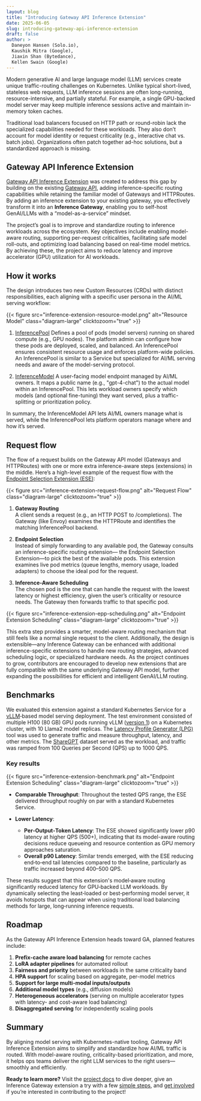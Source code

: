 ```yaml
---
layout: blog
title: "Introducing Gateway API Inference Extension"
date: 2025-06-05
slug: introducing-gateway-api-inference-extension
draft: false
author: >
  Daneyon Hansen (Solo.io),
  Kaushik Mitra (Google),
  Jiaxin Shan (Bytedance),
  Kellen Swain (Google)
---
```


Modern generative AI and large language model (LLM) services create unique traffic-routing challenges
on Kubernetes. Unlike typical short-lived, stateless web requests, LLM inference sessions are often
long-running, resource-intensive, and partially stateful. For example, a single GPU-backed model server
may keep multiple inference sessions active and maintain in-memory token caches.

Traditional load balancers focused on HTTP path or round-robin lack the specialized capabilities needed
for these workloads. They also don’t account for model identity or request criticality (e.g., interactive
chat vs. batch jobs). Organizations often patch together ad-hoc solutions, but a standardized approach
is missing.

## Gateway API Inference Extension

[Gateway API Inference Extension](https://gateway-api-inference-extension.sigs.k8s.io/) was created to address
this gap by building on the existing [Gateway API](https://gateway-api.sigs.k8s.io/), adding inference-specific
routing capabilities while retaining the familiar model of Gateways and HTTPRoutes. By adding an inference
extension to your existing gateway, you effectively transform it into an **Inference Gateway**, enabling you to
self-host GenAI/LLMs with a “model-as-a-service” mindset.

The project’s goal is to improve and standardize routing to inference workloads across the ecosystem. Key
objectives include enabling model-aware routing, supporting per-request criticalities, facilitating safe model
roll-outs, and optimizing load balancing based on real-time model metrics. By achieving these, the project aims
to reduce latency and improve accelerator (GPU) utilization for AI workloads.

## How it works

The design introduces two new Custom Resources (CRDs) with distinct responsibilities, each aligning with a
specific user persona in the AI/ML serving workflow​:

{{< figure src="inference-extension-resource-model.png" alt="Resource Model" class="diagram-large" clicktozoom="true" >}}

1. [InferencePool](https://gateway-api-inference-extension.sigs.k8s.io/api-types/inferencepool/)
   Defines a pool of pods (model servers) running on shared compute (e.g., GPU nodes). The platform admin can
   configure how these pods are deployed, scaled, and balanced. An InferencePool ensures consistent resource
   usage and enforces platform-wide policies. An InferencePool is similar to a Service but specialized for AI/ML
   serving needs and aware of the model-serving protocol.

2. [InferenceModel](https://gateway-api-inference-extension.sigs.k8s.io/api-types/inferencemodel/)
   A user-facing model endpoint managed by AI/ML owners. It maps a public name (e.g., "gpt-4-chat") to the actual
   model within an InferencePool. This lets workload owners specify which models (and optional fine-tuning) they
   want served, plus a traffic-splitting or prioritization policy.

In summary, the InferenceModel API lets AI/ML owners manage what is served, while the InferencePool lets platform
operators manage where and how it’s served.

## Request flow

The flow of a request builds on the Gateway API model (Gateways and HTTPRoutes) with one or more extra inference-aware
steps (extensions) in the middle. Here’s a high-level example of the request flow with the
[Endpoint Selection Extension (ESE)](https://gateway-api-inference-extension.sigs.k8s.io/#endpoint-selection-extension):

{{< figure src="inference-extension-request-flow.png" alt="Request Flow" class="diagram-large" clicktozoom="true" >}}

1. **Gateway Routing**  
   A client sends a request (e.g., an HTTP POST to /completions). The Gateway (like Envoy) examines the HTTPRoute
   and identifies the matching InferencePool backend.

2. **Endpoint Selection**  
   Instead of simply forwarding to any available pod, the Gateway consults an inference-specific routing extension—
   the Endpoint Selection Extension—to pick the best of the available pods. This extension examines live pod metrics
   (queue lengths, memory usage, loaded adapters) to choose the ideal pod for the request.

3. **Inference-Aware Scheduling**  
   The chosen pod is the one that can handle the request with the lowest latency or highest efficiency, given the
   user’s criticality or resource needs. The Gateway then forwards traffic to that specific pod.

{{< figure src="inference-extension-epp-scheduling.png" alt="Endpoint Extension Scheduling" class="diagram-large" clicktozoom="true" >}}

This extra step provides a smarter, model-aware routing mechanism that still feels like a normal single request to
the client. Additionally, the design is extensible—any Inference Gateway can be enhanced with additional inference-specific
extensions to handle new routing strategies, advanced scheduling logic, or specialized hardware needs. As the project
continues to grow, contributors are encouraged to develop new extensions that are fully compatible with the same underlying
Gateway API model, further expanding the possibilities for efficient and intelligent GenAI/LLM routing.

## Benchmarks

We evaluated ​this extension against a standard Kubernetes Service for a [vLLM](https://docs.vllm.ai/en/latest/)‐based model
serving deployment. The test environment consisted of multiple H100 (80 GB) GPU pods running vLLM ([version 1](https://blog.vllm.ai/2025/01/27/v1-alpha-release.html))
on a Kubernetes cluster, with 10 Llama2 model replicas. The [Latency Profile Generator (LPG)](https://github.com/AI-Hypercomputer/inference-benchmark)
tool was used to generate traffic and measure throughput, latency, and other metrics. The
[ShareGPT](https://huggingface.co/datasets/anon8231489123/ShareGPT_Vicuna_unfiltered/resolve/main/ShareGPT_V3_unfiltered_cleaned_split.json)
dataset served as the workload, and traffic was ramped from 100 Queries per Second (QPS) up to 1000 QPS.

### Key results

{{< figure src="inference-extension-benchmark.png" alt="Endpoint Extension Scheduling" class="diagram-large" clicktozoom="true" >}}

- **Comparable Throughput**: Throughout the tested QPS range, the ESE delivered throughput roughly on par with a standard
  Kubernetes Service.

- **Lower Latency**:
  - **Per‐Output‐Token Latency**: The ​ESE showed significantly lower p90 latency at higher QPS (500+), indicating that
  its model-aware routing decisions reduce queueing and resource contention as GPU memory approaches saturation.
  - **Overall p90 Latency**: Similar trends emerged, with the ​ESE reducing end‐to‐end tail latencies compared to the
  baseline, particularly as traffic increased beyond 400–500 QPS.

These results suggest that this extension's model‐aware routing significantly reduced latency for GPU‐backed LLM
workloads. By dynamically selecting the least‐loaded or best‐performing model server, it avoids hotspots that can
appear when using traditional load balancing methods for large, long‐running inference requests.

## Roadmap

As the Gateway API Inference Extension heads toward GA, planned features include:

1. **Prefix-cache aware load balancing** for remote caches
2. **LoRA adapter pipelines** for automated rollout
3. **Fairness and priority** between workloads in the same criticality band
4. **HPA support** for scaling based on aggregate, per-model metrics
5. **Support for large multi-modal inputs/outputs**
6. **Additional model types** (e.g., diffusion models)
7. **Heterogeneous accelerators** (serving on multiple accelerator types with latency- and cost-aware load balancing)
8. **Disaggregated serving** for independently scaling pools

## Summary

By aligning model serving with Kubernetes-native tooling, Gateway API Inference Extension aims to simplify
and standardize how AI/ML traffic is routed. With model-aware routing, criticality-based prioritization, and
more, it helps ops teams deliver the right LLM services to the right users—smoothly and efficiently.

**Ready to learn more?** Visit the [project docs](https://gateway-api-inference-extension.sigs.k8s.io/) to dive deeper,
give an Inference Gateway extension a try with a few [simple steps](https://gateway-api-inference-extension.sigs.k8s.io/guides/),
and [get involved](https://gateway-api-inference-extension.sigs.k8s.io/contributing/) if you’re interested in
contributing to the project!

